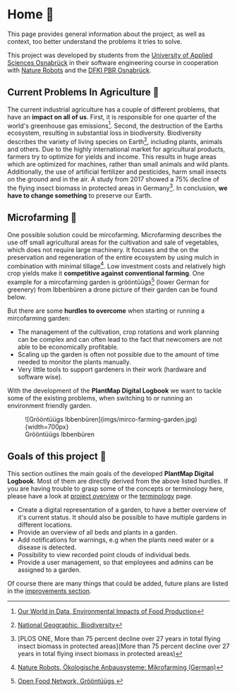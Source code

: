 # Home :house_with_garden:

This page provides general information about the project, as well as context, too
better understand the problems it tries to solve.

This project was developed by students from the [University of Applied
Sciences Osnabrück](https://www.hs-osnabrueck.de/en/) in their software
engineering course in cooperation with [Nature Robots](https://naturerobots.de/)
and the [DFKI PBR
Osnabrück](https://www.dfki.de/web/forschung/forschungsbereiche/planbasierte-robotersteuerung).

## Current Problems In Agriculture :tractor:

The current industrial agriculture has a couple of different problems, that have
an **impact on all of us**. First, it is responsible for one quarter of the
world's greenhouse gas emissions[^1]. Second, the destruction of the Earths
ecosystem, resulting in substantial loss in biodiversity. Biodiversity describes
the variety of living species on Earth[^2], including plants, animals and
others. Due to the highly international market for agricultural products,
farmers try to optimize for yields and income. This results in huge areas which
are optimized for machines, rather than small animals and wild plants.
Additionally, the use of artificial fertilizer and pesticides, harm small insects
on the ground and in the air. A study from 2017 showed a 75% decline of the
flying insect biomass in protected areas in Germany[^3]. In conclusion, **we have to
change something** to preserve our Earth.

## Microfarming :seedling:

One possible solution could be mircofarming. Microfarming describes the use off
small agricultural areas for the cultivation and sale of vegetables, which does
not require large machinery. It focuses and the on the preservation and
regeneration of the entire ecosystem by using mulch in combination with minimal
tillage[^4]. Low investment costs and relatively high crop yields make it
**competitive against conventional farming**. One example for a mircofarming
garden is grööntüügs[^5] (lower German for greenery) from Ibbenbüren a drone
picture of their garden can be found below.

But there are some **hurdles to overcome** when starting or running a
mircofarming garden:

- The management of the cultivation, crop rotations and work planning can be
  complex and can often lead to the fact that newcomers are not able to be
  economically profitable.
- Scaling up the garden is often not possible due to the amount of time
  needed to monitor the plants manually.
- Very little tools to support gardeners in their work (hardware and software wise).

With the development of the **PlantMap Digital Logbook** we want to tackle some
of the existing problems, when switching to or running an environment friendly garden.

<figure markdown>
  ![Grööntüügs Ibbenbüren](imgs/mirco-farming-garden.jpg){width=700px}
  <figcaption> Grööntüügs Ibbenbüren </figcaption>
</figure>

## Goals of this project :goal_net:

This section outlines the main goals of the developed **PlantMap Digital
Logbook**. Most of them are directly derived from the above listed hurdles. If
you are having trouble to grasp some of the concepts or terminology here, please
have a look at [project overview](./concept.md) or the
[terminology](reference/definitions.md) page.

- Create a digital representation of a garden, to have a better overview of it's
  current status. It should also be possible to have multiple gardens in
  different locations.
- Provide an overview of all beds and plants in a garden.
- Add notifications for warnings, e.g when the plants need water or a disease is detected.
- Possibility to view recorded point clouds of individual beds.
- Provide a user management, so that employees and admins can be assigned to a garden.

Of course there are many things that could be added, future plans are listed in
the [improvements section](getting-started/improvements.md).

[^1]: [Our World in Data, Environmental Impacts of Food Production](https://ourworldindata.org/environmental-impacts-of-food#:~:text=The%20expansion%20of%20agriculture%20has,threat%20for%2024%2C000%20of%20them.)
[^2]: [National Geographic, Biodiversity](https://education.nationalgeographic.org/resource/biodiversity)
[^3]: [PLOS ONE, More than 75 percent decline over 27 years in total flying insect biomass
    in protected areas](More than 75 percent decline over 27 years in total
    flying insect biomass in protected areas)
[^4]: [Nature Robots, Ökologische Anbausysteme: Mikrofarming
    (German)](https://naturerobots.de/blog/oekologische-anbausysteme-mikrofarming/)
[^5]: [Open Food Network, Grööntüügs ](https://openfoodnetwork.de/groontuugs/shop#/about)
